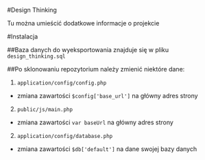 #Design Thinking

Tu można umieścić dodatkowe informacje o projekcie

#Instalacja

##Baza danych do wyeksportowania znajduje się w pliku `design_thinking.sql`

##Po sklonowaniu repozytorium należy zmienić niektóre dane:
1. `application/config/config.php`
  - zmiana zawartości `$config['base_url']` na główny adres strony
2. `public/js/main.php`
  - zmiana zawartości `var baseUrl` na główny adres strony
2. `application/config/database.php`
  - zmiana zawartości `$db['default']` na dane swojej bazy danych
